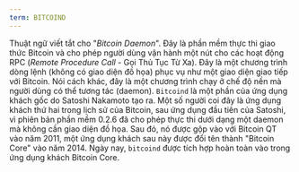 ```yaml
---
term: BITCOIND
---
```


Thuật ngữ viết tắt cho "*Bitcoin Daemon*". Đây là phần mềm thực thi giao thức Bitcoin và cho phép người dùng vận hành một nút cho các hoạt động RPC (*Remote Procedure Call* - Gọi Thủ Tục Từ Xa). Đây là một chương trình dòng lệnh (không có giao diện đồ họa) phục vụ như một giao diện giao tiếp với Bitcoin. Nói cách khác, đây là một chương trình chạy ở chế độ nền mà người dùng có thể tương tác (daemon). `Bitcoind` là một phần của ứng dụng khách gốc do Satoshi Nakamoto tạo ra. Một số người coi đây là ứng dụng khách thứ hai trong lịch sử của Bitcoin, sau ứng dụng đầu tiên của Satoshi, vì phiên bản phần mềm 0.2.6 đã cho phép thực thi dưới dạng một daemon mà không cần giao diện đồ họa. Sau đó, nó được gộp vào với Bitcoin QT vào năm 2011, một ứng dụng khách sau này được đổi tên thành "Bitcoin Core" vào năm 2014. Ngày nay, `bitcoind` được tích hợp hoàn toàn vào trong ứng dụng khách Bitcoin Core.